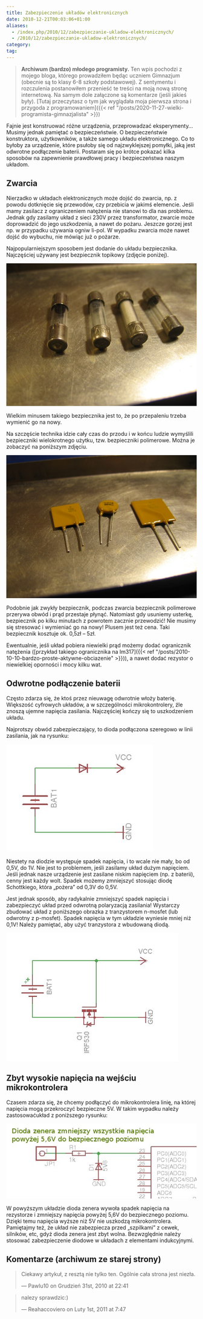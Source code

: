 ```yaml
---
title: Zabezpieczenie układów elektronicznych
date: 2010-12-21T00:03:06+01:00
aliases:
  - /index.php/2010/12/zabezpieczanie-ukladow-elektronicznych/
  - /2010/12/zabezpieczanie-ukladow-elektronicznych/
category:
tag:
---
```


> **Archiwum (bardzo) młodego programisty.** Ten wpis pochodzi z mojego bloga, którego prowadziłem będąc uczniem Gimnazjum (obecnie są to klasy 6-8 szkoły podstawowej). Z sentymentu i rozczulenia postanowiłem przenieść te treści na moją nową stronę internetową. Na samym dole załączone są komentarze (jeśli jakieś były). [Tutaj przeczytasz o tym jak wyglądała moja pierwsza strona i przygoda z programowaniem]({{< ref "/posts/2020-11-27-wielki-programista-gimnazjalista" >}})
> 

Fajnie jest konstruować różne urządzenia, przeprowadzać eksperymenty… Musimy jednak pamiętać o bezpieczeństwie. O bezpieczeństwie konstruktora, użytkowników, a także samego układu elektronicznego. Co to byłoby za urządzenie, które psułoby się od najzwyklejszej pomyłki, jaką jest odwrotne podłączenie baterii. Postaram się po krótce pokazać kilka sposobów na zapewnienie prawdłowej pracy i bezpieczeństwa naszym układom.

## Zwarcia

Nierzadko w układach elektronicznych może dojść do zwarcia, np. z powodu dotknięcie się przewodów, czy przebicia w jakimś elemencie. Jeśli mamy zasilacz z ograniczeniem natężenia nie stanowi to dla nas problemu. Jednak gdy zasilamy układ z sieci 230V przez transformator, zwarcie może doprowadzić do jego uszkodzenia, a nawet do pożaru. Jeszcze gorzej jest np. w przypadku używania ogniw li-pol. W wypadku zwarcia może nawet dojść do wybuchu, nie mówiąc już o pożarze.

Najpopularniejszym sposobem jest dodanie do układu bezpiecznika. Najczęściej używany jest bezpiecznik topikowy (zdjęcie poniżej).

![Bezpieczniki topikowe](IMG_7837.jpg)

Wielkim minusem takiego bezpiecznika jest to, że po przepaleniu trzeba wymienić go na nowy.

Na szczęście technika idzie cały czas do przodu i w końcu ludzie wymyślili bezpieczniki wielokrotnego użytku, tzw. bezpieczniki polimerowe. Można je zobaczyć na poniższym zdjęciu.

![Bezpieczniki polimerowe](IMG_7839.jpg)

Podobnie jak zwykły bezpiecznik, podczas zwarcia bezpiecznik polimerowe przerywa obwód i prąd przestaje płynąć. Natomiast gdy usuniemy usterkę, bezpiecznik po kilku minutach z powrotem zacznie przewodzić! Nie musimy się stresować i wymieniać go na nowy! Plusem jest też cena. Taki bezpiecznik kosztuje ok. 0,5zł – 5zł.

Ewentualnie, jeśli układ pobiera niewielki prąd możemy dodać ogranicznik natężenia ([przykład takiego ogranicznika na lm317]({{< ref "/posts/2010-10-10-bardzo-proste-aktywne-obciazenie" >}})), a nawet dodać rezystor o niewielkiej oporności i mocy kilku wat.

## Odwrotne podłączenie baterii

Często zdarza się, że ktoś przez nieuwagę odwrotnie włoży baterię. Większość cyfrowych układów, a w szczególności mikrokontrolery, źle znoszą ujemne napięcia zasilania. Najczęściej kończy się to uszkodzeniem układu.

Najprotszy obwód zabezpieczający, to dioda podłączona szeregowo w linii zasilania, jak na rysunku:

![Najprostsze zabezpieczenie przed odwrotnym podłączeniem zasilania](zab1.jpg)

Niestety na diodzie występuje spadek napięcia, i to wcale nie mały, bo od 0,5V, do 1V. Nie jest to problemem, jeśli zasilamy układ dużym napięciem. Jeśli jednak nasze urządzenie jest zasilane niskim napięciem (np. z baterii), cenny jest każdy wolt. Spadek możemy zmniejszyć stosując diodę Schottkiego, która „pożera” od 0,3V do 0,5V.

Jest jednak sposób,  aby radykalnie zmniejszyć spadek napięcia i zabezpieczyć układ przed odwrotną polaryzacją zasilania! Wystarczy zbudować układ z poniższego obrazka z tranzystorem n-mosfet (lub odwrotny z p-mosfet). Spadek napięcia w tym układzie wyniesie mniej niż 0,1V! Należy pamiętać, aby użyć tranzystora z wbudowaną diodą.

![Zabezpieczenie przed odwrotną polaryzacją - mosfet N](zabezpieczenie_mosfet.jpg)

## Zbyt wysokie napięcia na wejściu mikrokontrolera

Czasem zdarza się, że chcemy podłączyć do mikrokontrolera linię, na której napięcia mogą przekroczyć bezpieczne 5V. W takim wypadku należy zastosowaćukład z poniższego rysunku:

![Zabezpieczenie wejścia mikrokontrolera przed napięciami większymi od 5V](zenerzab.jpg)

W powyższym układzie dioda zenera wywoła spadek napięcia na rezystorze i zmniejszy napięcia powyżej 5,6V do bezpiecznego poziomu. Dzięki temu napięcia wyższe niż 5V nie uszkodzą mikrokontrolera. Pamiętajmy też, że układ nie zabezpiecza przed „szpilkami” z cewek, silników, etc, gdyż dioda zenera jest zbyt wolna. Bezwzględnie należy stosować zabezpieczenie diodowe w układach z elementami indukcyjnymi.


## Komentarze (archiwum ze starej strony)

> Ciekawy artykuł, z resztą nie tylko ten. Ogólnie cała strona jest niezła.
> 
> — Pawlu10 on Grudzień 31st, 2010 at 22:41


> nalezy sprawdzic:)
> 
> — Reahaccoviero on Luty 1st, 2011 at 7:47